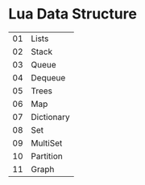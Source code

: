 # Lua Data Structure

|      |            |
| ---- | ---------- |
| 01   | Lists      |
| 02   | Stack      |
| 03   | Queue      |
| 04   | Dequeue    |
| 05   | Trees      |
| 06   | Map        |
| 07   | Dictionary |
| 08   | Set        |
| 09   | MultiSet   |
| 10   | Partition  |
| 11   | Graph      |

